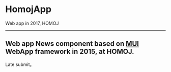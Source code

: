 # HomojApp
Web app in 2017, HOMOJ

--- 
Web app News component based on [MUI](https://www.dcloud.io/mui.html) WebApp framework in 2015, at HOMOJ.
--
Late submit。